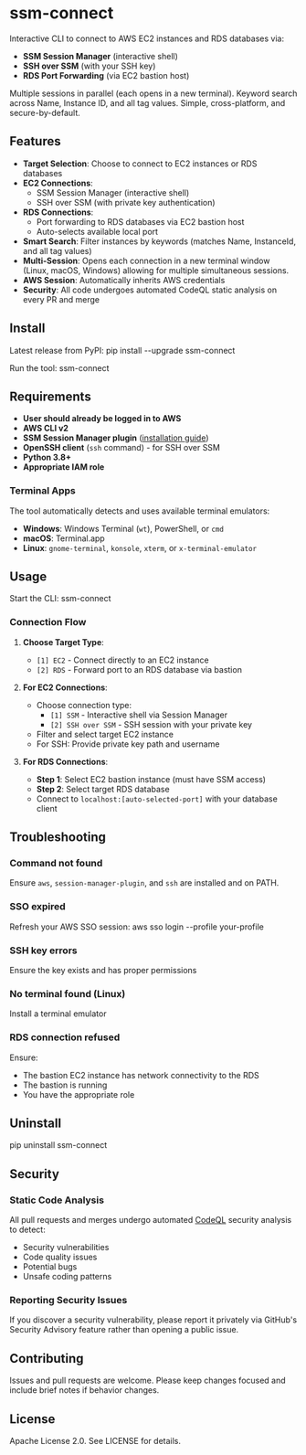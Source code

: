 # ssm-connect

Interactive CLI to connect to AWS EC2 instances and RDS databases via:

- **SSM Session Manager** (interactive shell)
- **SSH over SSM** (with your SSH key)
- **RDS Port Forwarding** (via EC2 bastion host)

Multiple sessions in parallel (each opens in a new terminal). Keyword search across Name, Instance ID, and all tag values. Simple, cross-platform, and secure-by-default.

## Features

- **Target Selection**: Choose to connect to EC2 instances or RDS databases
- **EC2 Connections**:
  - SSM Session Manager (interactive shell)
  - SSH over SSM (with private key authentication)
- **RDS Connections**:
  - Port forwarding to RDS databases via EC2 bastion host
  - Auto-selects available local port
- **Smart Search**: Filter instances by keywords (matches Name, InstanceId, and all tag values)
- **Multi-Session**: Opens each connection in a new terminal window (Linux, macOS, Windows) allowing for multiple simultaneous sessions.
- **AWS Session**: Automatically inherits AWS credentials
- **Security**: All code undergoes automated CodeQL static analysis on every PR and merge

## Install

Latest release from PyPI: pip install --upgrade ssm-connect

Run the tool: ssm-connect


## Requirements

- **User should already be logged in to AWS**
- **AWS CLI v2**
- **SSM Session Manager plugin** ([installation guide](https://docs.aws.amazon.com/systems-manager/latest/userguide/session-manager-working-with-install-plugin.html))
- **OpenSSH client** (`ssh` command) - for SSH over SSM
- **Python 3.8+**
- **Appropriate IAM role**

### Terminal Apps

The tool automatically detects and uses available terminal emulators:

- **Windows**: Windows Terminal (`wt`), PowerShell, or `cmd`
- **macOS**: Terminal.app
- **Linux**: `gnome-terminal`, `konsole`, `xterm`, or `x-terminal-emulator`


## Usage

Start the CLI: ssm-connect


### Connection Flow

1. **Choose Target Type**:
   - `[1] EC2` - Connect directly to an EC2 instance
   - `[2] RDS` - Forward port to an RDS database via bastion

2. **For EC2 Connections**:
   - Choose connection type:
     - `[1] SSM` - Interactive shell via Session Manager
     - `[2] SSH over SSM` - SSH session with your private key
   - Filter and select target EC2 instance
   - For SSH: Provide private key path and username

3. **For RDS Connections**:
   - **Step 1**: Select EC2 bastion instance (must have SSM access)
   - **Step 2**: Select target RDS database
   - Connect to `localhost:[auto-selected-port]` with your database client


## Troubleshooting

### Command not found
Ensure `aws`, `session-manager-plugin`, and `ssh` are installed and on PATH.

### SSO expired
Refresh your AWS SSO session: aws sso login --profile your-profile

### SSH key errors
Ensure the key exists and has proper permissions

### No terminal found (Linux)
Install a terminal emulator

### RDS connection refused
Ensure:
- The bastion EC2 instance has network connectivity to the RDS
- The bastion is running
- You have the appropriate role


## Uninstall
pip uninstall ssm-connect

## Security

### Static Code Analysis

All pull requests and merges undergo automated [CodeQL](https://codeql.github.com/) security analysis to detect:
- Security vulnerabilities
- Code quality issues
- Potential bugs
- Unsafe coding patterns

### Reporting Security Issues

If you discover a security vulnerability, please report it privately via GitHub's Security Advisory feature rather than opening a public issue.


## Contributing

Issues and pull requests are welcome. Please keep changes focused and include brief notes if behavior changes.


## License

Apache License 2.0. See LICENSE for details.